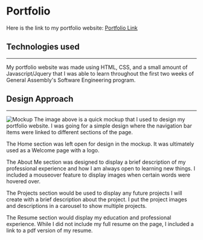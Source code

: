 # **Portfolio**

Here is the link to my portfolio website: [Portfolio Link](https://apeves.netlify.app/)

## **Technologies used**
---
My portfolio website was made using HTML, CSS, and a small amount of Javascript/Jquery that I was able to learn throughout the first two weeks of General Assembly's Software Engineering program.

## **Design Approach**
***
![Mockup](https://i.imgur.com/tBH7bcJ.jpg)
The image above is a quick mockup that I used to design my portfolio website. I was going for a simple design where the navigation bar items  were linked to different sections of the page. 

The Home section was left open for design in the mockup. It was ultimately used as a Welcome page with a logo.

The About Me section was designed to display a brief description of my professional experience and how I am always open to learning new things. I included a mouseover feature to display images when certain words were hovered over.

The Projects section would be used to display any future projects I will create with a brief description about the project. I put the project images and descriptions in a carousel to show multiple projects.

The Resume section would display my education and professional experience. While I did not include my full resume on the page, I included a link to a pdf version of my resume.
